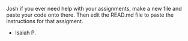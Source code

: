 Josh if you ever need help with your assignments, make a new file and paste your code onto there. Then edit the READ.md file to paste the instructions for that assigment.

 - Isaiah P. 
